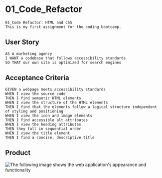 # 01_Code_Refactor
```
01_Code Refactor: HTML and CSS
This is my first assignment for the coding bootcamp.
```


## User Story

```
AS A marketing agency
I WANT a codebase that follows accessibility standards
SO THAT our own site is optimized for search engines
```

## Acceptance Criteria

```
GIVEN a webpage meets accessibility standards
WHEN I view the source code
THEN I find semantic HTML elements
WHEN I view the structure of the HTML elements
THEN I find that the elements follow a logical structure independent of styling and positioning
WHEN I view the icon and image elements
THEN I find accessible alt attributes
WHEN I view the heading attributes
THEN they fall in sequential order
WHEN I view the title element
THEN I find a concise, descriptive title
```


## Product

![The following image shows the web application's appearance and functionality](/Users/ayakowoollan/development/homeworkRepo/01-Code-Refactor/Develop/assets/images/Product.png)
